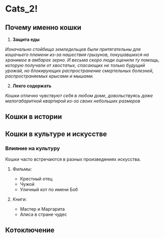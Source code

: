 # Cats_2!
## Почему именно кошки
1. **Защита еды**

*Изначально стойбища земледельцев были притягательны для кошачьего племени из-за нашествия грызунов, покушавшихся на хранимое в амбарах зерно. И весьма скоро люди оценили ту помощь, которую получали от хвостатых, спасающих не только будущий урожай, но блокирующих распространение смертельных болезней, распространяемых крысами и мышами.*

2. **Лекго содержать**

*Кошки отлично чувствуют себя в любом доме, довольствуясь даже малогабаритной квартирой из-за своих небольших размеров*
## Кошки в истории
## Кошки в культуре и искусстве
### Влияние на культуру
Кошки часто встречаются в разных произведениях искусства.
1. Фильмы: 

    * Крестный отец
    * Чужой
    * Уличный кот по имени Боб
2. Книги:
    * Мастер и Маргарита
    * Алиса в стране чудес
    
## Котоключение
